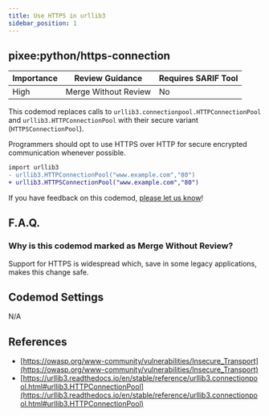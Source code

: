 ```yaml
---
title: Use HTTPS in urllib3
sidebar_position: 1
---
```


## pixee:python/https-connection

| Importance | Review Guidance            | Requires SARIF Tool |
|------------|----------------------------|---------------------|
| High       | Merge Without Review       | No                  |

This codemod replaces calls to `urllib3.connectionpool.HTTPConnectionPool` and `urllib3.HTTPConnectionPool` with their secure variant (`HTTPSConnectionPool`).

Programmers should opt to use HTTPS over HTTP for secure encrypted communication whenever possible.

```diff
import urllib3
- urllib3.HTTPConnectionPool("www.example.com","80")
+ urllib3.HTTPSConnectionPool("www.example.com","80")
```

If you have feedback on this codemod, [please let us know](mailto:feedback@pixee.ai)!

## F.A.Q. 

### Why is this codemod marked as Merge Without Review?

Support for HTTPS is widespread which, save in some legacy applications, makes this change safe.

## Codemod Settings

N/A

## References
* [https://owasp.org/www-community/vulnerabilities/Insecure_Transport](https://owasp.org/www-community/vulnerabilities/Insecure_Transport)
* [https://urllib3.readthedocs.io/en/stable/reference/urllib3.connectionpool.html#urllib3.HTTPConnectionPool](https://urllib3.readthedocs.io/en/stable/reference/urllib3.connectionpool.html#urllib3.HTTPConnectionPool)
